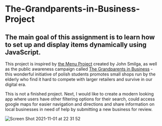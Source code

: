 # The-Grandparents-in-Business-Project

## The main goal of this assignment is to learn how to set up and display items dynamically using JavaScript.

This project is inspired by [the Menu Project](https://www.vanillajavascriptprojects.com/) created by John Smilga, as well as the public awareness campaign called [The Grandparents in Business](https://dziadkowiebiznesu.com/) - this wonderful initiative of polish students promotes small shops run by the elderly who find it hard to compete with larger retailers and survive in our digital era.

This is not a finished project. Next, I would like to create a modern looking app where users have other filtering options for their search, could access google maps for easier navigation and directions and share information on local businesses in need of help by submitting a new business for review. 

![Screen Shot 2021-11-01 at 22 31 52](https://user-images.githubusercontent.com/77698908/140059731-7a63a250-d558-4bdd-aaaa-97d70266d8e2.png)

